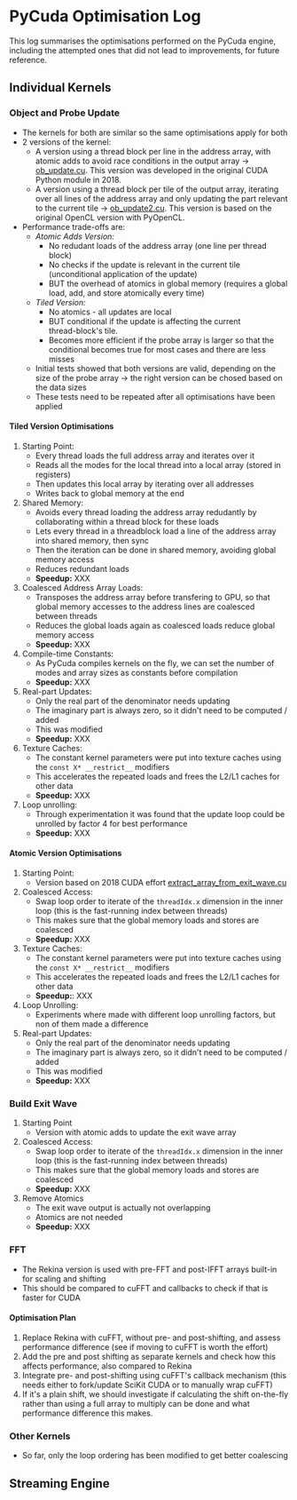 # PyCuda Optimisation Log

This log summarises the optimisations performed on the PyCuda engine,
including the attempted ones that did not lead to improvements,
for future reference.

## Individual Kernels

### Object and Probe Update

* The kernels for both are similar
  so the same optimisations apply for both
* 2 versions of the kernel:
    * A version using a thread block per line in the address array,
      with atomic adds to avoid race conditions in the output array -> [ob_update.cu](cuda/ob_update.cu). 
      This version was developed in the original CUDA Python module in 2018.
    * A version using a thread block per tile of the output array,
      iterating over all lines of the address array and only updating
      the part relevant to the current tile -> [ob_update2.cu](cuda/ob_update2.cu).
      This version is based on the original OpenCL version with PyOpenCL.
* Performance trade-offs are:
    * *Atomic Adds Version:*
        * No redudant loads of the address array (one line per thread block)
        * No checks if the update is relevant in the current tile 
          (unconditional application of the update)
        * BUT the overhead of atomics in global memory (requires a global 
          load, add, and store atomically every time)
    * *Tiled Version:*
        * No atomics - all updates are local
        * BUT conditional if the update is affecting the current   
          thread-block's tile.
        * Becomes more efficient if the probe array is larger so that the conditional becomes true for most cases and there are less misses
    * Initial tests showed that both versions are valid, depending on the size of the probe array -> the right version can be chosed based on the data sizes
    * These tests need to be repeated after all optimisations have been applied

#### Tiled Version Optimisations

1. Starting Point:
    * Every thread loads the full address array and iterates over it
    * Reads all the modes for the local thread into a local array (stored in registers)
    * Then updates this local array by iterating over all addresses
    * Writes back to global memory at the end
2. Shared Memory:
    * Avoids every thread loading the address array redudantly by 
      collaborating within a thread block for these loads
    * Lets every thread in a threadblock load a line of the address array
      into shared memory, then sync
    * Then the iteration can be done in shared memory, avoiding global memory access
    * Reduces redundant loads
    * **Speedup:** XXX
3. Coalesced Address Array Loads:
    * Transposes the address array before transfering to GPU,
      so that global memory accesses to the address lines are coalesced between threads
    * Reduces the global loads again as coalesced loads reduce global memory 
      access
    * **Speedup:** XXX
4. Compile-time Constants:
    * As PyCuda compiles kernels on the fly, we can set the number of modes
      and array sizes as constants before compilation
    * **Speedup:** XXX
5. Real-part Updates:
    * Only the real part of the denominator needs updating
    * The imaginary part is always zero, so it didn't need to be computed / added
    * This was modified
    * **Speedup:** XXX
6. Texture Caches:
    * The constant kernel parameters were put into texture caches using the
      `const X* __restrict__` modifiers
    * This accelerates the repeated loads and frees the L2/L1 caches for other data
    * **Speedup:** XXX
7. Loop unrolling:
    * Through experimentation it was found that the update loop could be unrolled by factor 4 for best performance
    * **Speedup:** XXX

#### Atomic Version Optimisations

1. Starting Point:
    * Version based on 2018 CUDA effort [extract_array_from_exit_wave.cu](../../../cuda/func/extract_array_from_exit_wave.cu)
2. Coalesced Access:
    * Swap loop order to iterate of the `threadIdx.x` dimension in the inner loop (this is the fast-running index between threads)
    * This makes sure that the global memory loads and stores are coalesced
    * **Speedup:** XXX
3. Texture Caches:
    * The constant kernel parameters were put into texture caches using the
      `const X* __restrict__` modifiers
    * This accelerates the repeated loads and frees the L2/L1 caches for other data
    * **Speedup:**: XXX
4. Loop Unrolling:
    * Experiments where made with different loop unrolling factors, but non of them made a difference
5. Real-part Updates:
    * Only the real part of the denominator needs updating
    * The imaginary part is always zero, so it didn't need to be computed / added
    * This was modified
    * **Speedup:** XXX

### Build Exit Wave

1. Starting Point
    * Version with atomic adds to update the exit wave array
2. Coalesced Access:
    * Swap loop order to iterate of the `threadIdx.x` dimension in the inner loop (this is the fast-running index between threads)
    * This makes sure that the global memory loads and stores are coalesced
    * **Speedup:** XXX
3. Remove Atomics
    * The exit wave output is actually not overlapping
    * Atomics are not needed
    * **Speedup:** XXX

### FFT

* The Rekina version is used with pre-FFT and post-IFFT arrays built-in for scaling and shifting
* This should be compared to cuFFT and callbacks to check if that is faster for CUDA

#### Optimisation Plan

1. Replace Rekina with cuFFT, without pre- and post-shifting, and assess performance difference (see if moving to cuFFT is worth the effort)
2. Add the pre and post shifting as separate kernels and check how this affects performance, also compared to Rekina
3. Integrate pre- and post-shifting using cuFFT's callback mechanism
  (this needs either to fork/update SciKit CUDA or to manually wrap cuFFT)
4. If it's a plain shift, we should investigate if calculating the shift on-the-fly rather than using a full array to multiply can be done and what performance difference this makes.

### Other Kernels

* So far, only the loop ordering has been modified to get better coalescing

## Streaming Engine